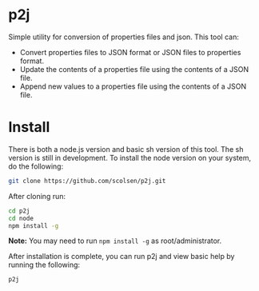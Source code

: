 # p2j
Simple utility for conversion of properties files and json.
This tool can:
* Convert properties files to JSON format or JSON files to properties format. 
* Update the contents of a properties file using the contents of a JSON file.
* Append new values to a properties file using the contents of a JSON file.

# Install 
There is both a node.js version and basic sh version of this tool. The sh version is still in development. To install the node version on your system, do the following:
```sh
git clone https://github.com/scolsen/p2j.git
```
After cloning run:
```sh
cd p2j
cd node 
npm install -g
```
**Note:** You may need to run `npm install -g` as root/administrator.

After installation is complete, you can run p2j and view basic help by running the following:

```sh
p2j
```
